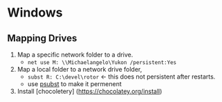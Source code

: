 # Windows


## Mapping Drives
1. Map a specific network folder to a drive.
    * `net use M: \\Michaelangelo\Yukon /persistent:Yes`
1. Map a local folder to a network drive folder, 
    * `subst R: C:\devel\rotor` <- this does not persistent after restarts. 
    * use [psubst](https://community.chocolatey.org/packages/psubst) to make it permenent
1. Install [chocoletery] (https://chocolatey.org/install)
